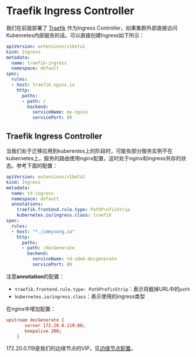 # Traefik Ingress Controller

我们在前面部署了 [Traefik](https://traefik.io) 作为Ingress Controller，如果集群外部直接访问Kubenretes内部服务的话，可以直接创建Ingress如下所示：

```yaml
apiVersion: extensions/v1beta1
kind: Ingress
metadata:
  name: traefik-ingress
  namespace: default
spec:
  rules:
  - host: traefik.nginx.io
    http:
      paths:
      - path: /
        backend:
          serviceName: my-nginx
          servicePort: 80
```

## Traefik Ingress Controller

当我们处于迁移应用到kuberentes上的阶段时，可能有部分服务实例不在kubernetes上，服务的路由使用nginx配置，这时处于nginx和ingress共存的状态。参考下面的配置：

```yaml
apiVersion: extensions/v1beta1
kind: Ingress
metadata:
  name: td-ingress
  namespace: default
  annotations:
    traefik.frontend.rule.type: PathPrefixStrip
    kubernetes.io/ingress.class: traefik
spec:
  rules:
  - host: "*.jimmysong.io"
    http:
      paths:
      - path: /docGenerate
        backend:
          serviceName: td-sdmk-docgenerate
          servicePort: 80
```

注意**annotation**的配置：

- `traefik.frontend.rule.type: PathPrefixStrip`：表示将截掉URL中的`path`
- `kubernetes.io/ingress.class`：表示使用的ingress类型

在nginx中增加配置：

```ini
upstream docGenerate {
       server 172.20.0.119:80;
       keepalive 200;
    }
```

172.20.0.119是我们的边缘节点的VIP，见[边缘节点配置](../practice/edge-node-configuration.md)。
